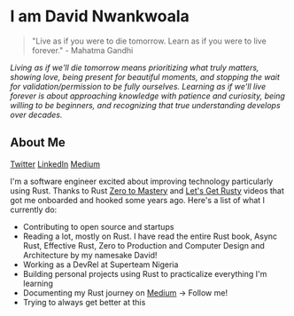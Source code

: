 # I am David Nwankwoala

> "Live as if you were to die tomorrow. Learn as if you were to live forever." - Mahatma Gandhi

*Living as if we'll die tomorrow means prioritizing what truly matters, showing love, being present for beautiful moments, and stopping the wait for validation/permission to be fully ourselves. Learning as if we'll live forever is about approaching knowledge with patience and curiosity, being willing to be beginners, and recognizing that true understanding develops over decades.*

## About Me

[Twitter](https://twitter.com/heisdave7)
[LinkedIn](https://ng.linkedin.com/in/david-n-9356a5232)
[Medium](https://medium.com/@davidjrn247)

I'm a software engineer excited about improving technology particularly using Rust. Thanks to Rust [Zero to Mastery](https://youtube.com/@ZeroToMastery) and [Let's Get Rusty](https://youtube.com/@letsgetrusty) videos that got me onboarded and hooked some years ago.  Here's a list of what I currently do:
- Contributing to open source and startups
- Reading a lot, mostly on Rust. I have read the entire Rust book, Async Rust, Effective Rust, Zero to Production and Computer Design and Architecture by my namesake David!
- Working as a DevRel at Superteam Nigeria
- Building personal projects using Rust to practicalize everything I'm learning
- Documenting my Rust journey on [Medium](https://medium.com/@davidjrn247) -> Follow me!
- Trying to always get better at this
